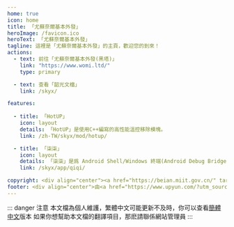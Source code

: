 ```yaml
---
home: true
icon: home
title: 「尤蘇奈爾基本外發」
heroImage: /favicon.ico
heroText: 「尤蘇奈爾基本外發」
tagline: 這裡是「尤蘇奈爾基本外發」的主頁，歡迎您的到來！
actions:
  - text: 前往「尤蘇奈爾基本外發(黑塔)」
    link: "https://www.womi.ltd/"
    type: primary

  - text: 查看「韶光文檔」
    link: /skyx/

features:
  
  - title: 「HotUP」
    icon: layout
    details: 「HotUP」是使用C++編寫的高性能溫控移除模塊。
    link: /zh-TW/skyx/mod/hotup/

  - title: 「柒柒」
    icon: layout
    details: 「柒柒」是爲 Android Shell/Windows 終端(Android Debug Bridge) 編寫的可以使用指令來顯示 Toast/通知/常駐通知 的應用。
    link: /skyx/app/qiqi/

copyright: <div align="center"><a href="https://beian.miit.gov.cn/" target="_blank">鲁ICP备2023014368号-1</a></div><div align='center'><a href='https://icp.gov.moe/?keyword=20233348' target='_blank'>萌ICP备20233348号</a></div><div align="center">Copyright ©2023-2023 <a href="mailto:Xilor@womi.ltd" target="_blank">「尤蘇奈爾·希洛爾」</a>, All Rights Reserved.</div>
footer: <div align="center">由<a href="https://www.upyun.com/?utm_source=lianmeng&utm_medium=referral" target="_blank"><img src="/upyun.png" alt="Image" width="80" height="40"></a>提供雲端服務<div/><div align="center">如果在網站內遇到「文字錯誤」或者「内容錯誤」那麼請務必向網站管理員進行反饋</div>
---
```


::: danger 注意
本文檔為個人維護，繁體中文可能更新不及時，你可以查看[簡體中文](/zh-CN/)版本
如果你想幫助本文檔的翻譯項目，那麽請聯係網站管理員
:::
